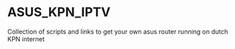 # ASUS_KPN_IPTV
Collection of scripts and links to get your own asus router running on dutch KPN internet
